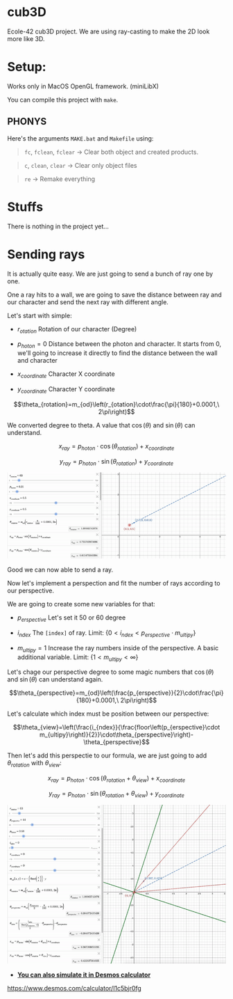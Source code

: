 # cub3D
Ecole-42 cub3D project. We are using ray-casting to make the 2D look more like 3D.

# Setup:

Works only in MacOS OpenGL framework. (miniLibX)

You can compile this project with `make`.

## PHONYS

Here's the arguments `MAKE.bat` and `Makefile` using:

> `fc`, `fclean`, `fclear` -> Clear both object and created products.

> `c`, `clean`, `clear` -> Clear only object files

> `re` -> Remake everything

# Stuffs

There is nothing in the project yet...

# Sending rays

It is actually quite easy. We are just going to send a bunch of ray one by one.

One a ray hits to a wall, we are going to save the distance between ray and our character and send the next ray with different angle.

Let's start with simple:

* $`r_{otation}`$ Rotation of our character (Degree)

* $`p_{hoton}=0`$ Distance between the photon and character. It starts from 0, we'll going to increase it directly to find the distance between the wall and character

* $`x_{coordinate}`$ Character X coordinate

* $`y_{coordinate}`$ Character Y coordinate

$$\theta_{rotation}=m_{od}\left(r_{otation}\cdot\frac{\pi}{180}+0.0001,\ 2\pi\right)$$

We converted degree to theta. A value that $`\cos\left(\theta\right)`$ and $`\sin\left(\theta\right)`$ can understand.

$$x_{ray}=p_{hoton}\cdot\cos\left(\theta_{rotation}\right)+x_{coordinate}$$

$$y_{ray}=p_{hoton}\cdot\sin\left(\theta_{rotation}\right)+y_{coordinate}$$

<img src="https://raw.githubusercontent.com/TeomanDeniz/TeomanDeniz/main/images/repo_projects/cub3D/4.gif">

Good we can now able to send a ray.

Now let's implement a perspection and fit the number of rays according to our perspective.

We are going to create some new variables for that:

* $`p_{erspective}`$ Let's set it 50 or 60 degree

* $`i_{ndex}`$ The `[index]` of ray. Limit: $`\left\{ 0 < i_{ndex} < p_{erspective}\cdot m_{ultipy} \right\}`$

* $`m_{ultipy}=1`$ Increase the ray numbers inside of the perspective. A basic additional variable. Limit: $`\left\{1 < m_{ultipy} < \infty\right\}`$

Let's chage our perspective degree to some magic numbers that $`\cos\left(\theta\right)`$ and $`\sin\left(\theta\right)`$ can understand again.

$$\theta_{perspective}=m_{od}\left(\frac{p_{erspective}}{2}\cdot\frac{\pi}{180}+0.0001,\ 2\pi\right)$$

Let's calculate which index must be position between our perspective:

$$\theta_{view}=\left(\frac{i_{ndex}}{\frac{floor\left(p_{erspective}\cdot m_{ultipy}\right)}{2}}\cdot\theta_{perspective}\right)-\theta_{perspective}$$

Then let's add this perspectie to our formula, we are just going to add $`\theta_{rotation}`$ with $`\theta_{view}`$:

$$x_{ray}=p_{hoton}\cdot\cos\left(\theta_{rotation}+\theta_{view}\right)+x_{coordinate}$$

$$y_{ray}=p_{hoton}\cdot\sin\left(\theta_{rotation}+\theta_{view}\right)+y_{coordinate}$$

<img src="https://raw.githubusercontent.com/TeomanDeniz/TeomanDeniz/main/images/repo_projects/cub3D/5.gif">

* [**You can also simulate it in Desmos calculator**](https://www.desmos.com/calculator/j3di7dpuy2)
<!--
# Fish eye problem

Now we need to fix the fish eye effect. It is happening because of the difference distance between rays cause we're sending our rays from a single spot.

<img src="https://raw.githubusercontent.com/TeomanDeniz/TeomanDeniz/main/images/repo_projects/cub3D/fish-1.png">

<img src="https://raw.githubusercontent.com/TeomanDeniz/TeomanDeniz/main/images/repo_projects/cub3D/fish-2.png">

Let's write a formula from zero to solve that too:

* $`x_{coordinate}`$ character X coordinate

* $`y_{coordinate}`$ character Y coordinate

* $`\theta_{rotation}`$ the rotation angle

* $`y_{parallel}`$ The distance between ray shooter

* $`p_{hoton}=0`$ Distance between the photon and ray shooter ($`y_{parallel}`$). It starts from 0, we'll going to increase it directly to find the distance between the wall and character

* $`m_{ultipy}=1`$ Increase the ray numbers inside of the perspective. Limit: $`\left\{1 < m_{ultipy} < \infty\right\}`$

This is almost work same but with $`y_{parallel}`$ in the code, you can now also add a ray shooting point parallelly in to formula instead of sending the rays from a single point.

$$x_{ray}=x_{coordinate}+p_{hoton}\cdot\cos\left(\theta_{rotation}\right)-\left(y_{parallel}\cdot\sin\left(\theta_{rotation}\right)\right)$$

$$y_{ray}=y_{coordinate}+p_{hoton}\cdot\sin\left(\theta_{rotation}\right)+\left(y_{parallel}\cdot\cos\left(\theta_{rotation}\right)\right)$$

<img src="https://raw.githubusercontent.com/TeomanDeniz/TeomanDeniz/main/images/repo_projects/cub3D/g1.png">

Good! Now all we need is settle the $`y_{parallel}`$ automatically by $`i_{ndex}`$ and $`p_{erspective}`$! And about the $`p_{erspective}`$, we don't need to chane it to $`\theta_{perspective}`$ anymore.

Now our new variables are:

* $`p_{erspective}`$ Let's set it 50 or 60 degree

* $`i_{ndex}`$ The `[index]` of ray. Limit: $`\left\{ 0 < i_{ndex} < p_{erspective}\cdot 4 \right\}`$

And let's calculate our new view system with perspective.

$$y_{parallel}=\frac{\left(\frac{i_{ndex}}{\frac{p_{erspective}\cdot m_{ultipy}}{2}}\cdot p_{erspective}\right)-p_{erspective}}{100}$$

Most of the other things are same. We just made $`y_{parallel}`$ automatic via some magic formulas we used.

$$x_{ray}=x_{coordinate}+p_{hoton}\cdot\cos\left(\theta_{rotation}\right)-\left(y_{parallel}\cdot\sin\left(\theta_{rotation}\right)\right)$$

$$y_{ray}=y_{coordinate}+p_{hoton}\cdot\sin\left(\theta_{rotation}\right)+\left(y_{parallel}\cdot\cos\left(\theta_{rotation}\right)\right)$$

<img src="https://raw.githubusercontent.com/TeomanDeniz/TeomanDeniz/main/images/repo_projects/cub3D/3.gif">

* [**You can also simulate it in Desmos calculator**](https://www.desmos.com/calculator/wbvov4tq84)

-->

https://www.desmos.com/calculator/l1c5bjr0fg

